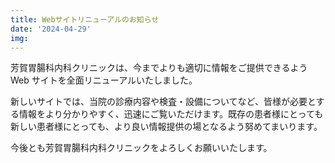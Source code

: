 ```yaml
---
title: Webサイトリニューアルのお知らせ
date: '2024-04-29'
img:
---
```


芳賀胃腸科内科クリニックは、今までよりも適切に情報をご提供できるよう Web サイトを全面リニューアルいたしました。

新しいサイトでは、当院の診療内容や検査・設備についてなど、皆様が必要とする情報をより分かりやすく、迅速にご覧いただけます。既存の患者様にとっても新しい患者様にとっても、より良い情報提供の場となるよう努めてまいります。

今後とも芳賀胃腸科内科クリニックをよろしくお願いいたします。

